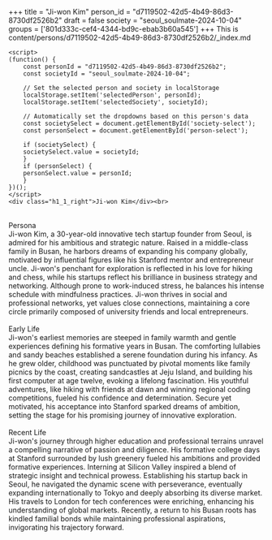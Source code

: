 +++
title = "Ji-won Kim"
person_id = "d7119502-42d5-4b49-86d3-8730df2526b2"
draft = false
society = "seoul_soulmate-2024-10-04"
groups = ['801d333c-cef4-4344-bd9c-ebab3b60a545']
+++
This is content/persons/d7119502-42d5-4b49-86d3-8730df2526b2/_index.md


    <script>
    (function() {
        const personId = "d7119502-42d5-4b49-86d3-8730df2526b2";
        const societyId = "seoul_soulmate-2024-10-04";

        // Set the selected person and society in localStorage
        localStorage.setItem('selectedPerson', personId);
        localStorage.setItem('selectedSociety', societyId);

        // Automatically set the dropdowns based on this person's data
        const societySelect = document.getElementById('society-select');
        const personSelect = document.getElementById('person-select');

        if (societySelect) {
        societySelect.value = societyId;
        }
        if (personSelect) {
        personSelect.value = personId;
        }
    })();
    </script>
    <div class="h1_1_right">Ji-won Kim</div><br>
<br>
<div class="h2">Persona</div><div class="plain">Ji-won Kim, a 30-year-old innovative tech startup founder from Seoul, is admired for his ambitious and strategic nature. Raised in a middle-class family in Busan, he harbors dreams of expanding his company globally, motivated by influential figures like his Stanford mentor and entrepreneur uncle. Ji-won's penchant for exploration is reflected in his love for hiking and chess, while his startups reflect his brilliance in business strategy and networking. Although prone to work-induced stress, he balances his intense schedule with mindfulness practices. Ji-won thrives in social and professional networks, yet values close connections, maintaining a core circle primarily composed of university friends and local entrepreneurs.</div><br>
<div class="h2">Early Life</div><div class="plain">Ji-won's earliest memories are steeped in family warmth and gentle experiences defining his formative years in Busan. The comforting lullabies and sandy beaches established a serene foundation during his infancy. As he grew older, childhood was punctuated by pivotal moments like family picnics by the coast, creating sandcastles at Jeju Island, and building his first computer at age twelve, evoking a lifelong fascination. His youthful adventures, like hiking with friends at dawn and winning regional coding competitions, fueled his confidence and determination. Secure yet motivated, his acceptance into Stanford sparked dreams of ambition, setting the stage for his promising journey of innovative exploration.</div><br>
<div class="h2">Recent Life</div><div class="plain">Ji-won's journey through higher education and professional terrains unravel a compelling narrative of passion and diligence. His formative college days at Stanford surrounded by lush greenery fueled his ambitions and provided formative experiences. Interning at Silicon Valley inspired a blend of strategic insight and technical prowess. Establishing his startup back in Seoul, he navigated the dynamic scene with perseverance, eventually expanding internationally to Tokyo and deeply absorbing its diverse market. His travels to London for tech conferences were enriching, enhancing his understanding of global markets. Recently, a return to his Busan roots has kindled familial bonds while maintaining professional aspirations, invigorating his trajectory forward. </div><br>
